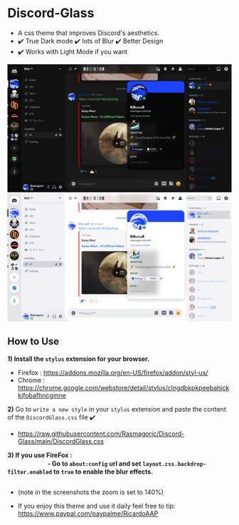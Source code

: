 # Discord-Glass
- A css theme that improves Discord's aesthetics. 
- ✔️ True Dark mode ✔️ lots of Blur ✔️ Better Design 
- ✔️ Works with Light Mode if you want

![Screenshot](Dark.jpg)
![Screenshot](Light.jpg)

## How to Use

**1) Install the `stylus` extension for your browser.**
  - Firefox : https://addons.mozilla.org/en-US/firefox/addon/styl-us/
  - Chrome : https://chrome.google.com/webstore/detail/stylus/clngdbkpkpeebahjckkjfobafhncgmne

**2)** Go to `write a new style` in your `stylus` extension and paste the content of the `DiscordGlass.css` file ✔️
  - https://raw.githubusercontent.com/Rasmagoric/Discord-Glass/main/DiscordGlass.css

**3) If you use FireFox :  
ㅤㅤㅤㅤㅤㅤㅤ- Go to `about:config` url and set `layout.css.backdrop-filter.enabled` to `true` to enable the blur effects.**

##

- (note in the screenshots the zoom is set to 140%)

- If you enjoy this theme and use it daily feel free to tip:
  https://www.paypal.com/paypalme/RicardoAAP


